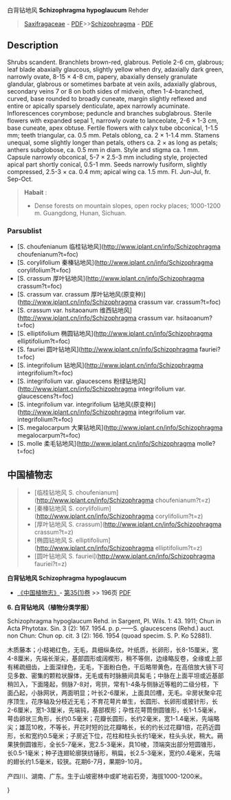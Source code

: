白背钻地风 **Schizophragma hypoglaucum** Rehder

> [Saxifragaceae](http://www.iplant.cn/info/Saxifragaceae?t=foc) - [PDF](http://www.iplant.cn/foc/pdf/Saxifragaceae.pdf)>>[Schizophragma](http://www.iplant.cn/info/Schizophragma?t=foc) - [PDF](http://www.iplant.cn/foc/pdf/Schizophragma.pdf)

## Description

Shrubs scandent. Branchlets brown-red, glabrous. Petiole 2-6 cm, glabrous; leaf blade abaxially glaucous, slightly yellow when dry, adaxially dark green, narrowly ovate, 8-15 × 4-8 cm, papery, abaxially densely granulate glandular, glabrous or sometimes barbate at vein axils, adaxially glabrous, secondary veins 7 or 8 on both sides of midvein, often 1-4-branched, curved, base rounded to broadly cuneate, margin slightly reflexed and entire or apically sparsely denticulate, apex narrowly acuminate. Inflorescences corymbose; peduncle and branches subglabrous. Sterile flowers with expanded sepal 1, narrowly ovate to lanceolate, 2-6 × 1-3 cm, base cuneate, apex obtuse. Fertile flowers with calyx tube obconical, 1-1.5 mm; teeth triangular, ca. 0.5 mm. Petals oblong, ca. 2 × 1-1.4 mm. Stamens unequal, some slightly longer than petals, others ca. 2 × as long as petals; anthers subglobose, ca. 0.5 mm in diam. Style and stigma ca. 1 mm. Capsule narrowly obconical, 5-7 × 2.5-3 mm including style, projected apical part shortly conical, 0.5-1 mm. Seeds narrowly fusiform, slightly compressed, 2.5-3 × ca. 0.4 mm; apical wing ca. 1.5 mm. Fl. Jun-Jul, fr. Sep-Oct.

> **Habait** : 
>* Dense forests on mountain slopes, open rocky places; 1000-1200 m. Guangdong, Hunan, Sichuan.

### Parsublist

* [S.  choufenianum  临桂钻地风](http://www.iplant.cn/info/Schizophragma choufenianum?t=foc)
* [S.  corylifolium  秦榛钻地风](http://www.iplant.cn/info/Schizophragma corylifolium?t=foc)
* [S.  crassum  厚叶钻地风](http://www.iplant.cn/info/Schizophragma crassum?t=foc)
* [S.  crassum var. crassum  厚叶钻地风(原变种)](http://www.iplant.cn/info/Schizophragma crassum var. crassum?t=foc)
* [S.  crassum var. hsitaoanum  维西钻地风](http://www.iplant.cn/info/Schizophragma crassum var. hsitaoanum?t=foc)
* [S.  elliptifolium  椭圆钻地风](http://www.iplant.cn/info/Schizophragma elliptifolium?t=foc)
* [S.  fauriei  圆叶钻地风](http://www.iplant.cn/info/Schizophragma fauriei?t=foc)
* [S.  integrifolium  钻地风](http://www.iplant.cn/info/Schizophragma integrifolium?t=foc)
* [S.  integrifolium var. glaucescens  粉绿钻地风](http://www.iplant.cn/info/Schizophragma integrifolium var. glaucescens?t=foc)
* [S.  integrifolium var. integrifolium  钻地风(原变种)](http://www.iplant.cn/info/Schizophragma integrifolium var. integrifolium?t=foc)
* [S.  megalocarpum  大果钻地风](http://www.iplant.cn/info/Schizophragma megalocarpum?t=foc)
* [S.  molle  柔毛钻地风](http://www.iplant.cn/info/Schizophragma molle?t=foc)

## 中国植物志

> * [临桂钻地风  S.  choufenianum](http://www.iplant.cn/info/Schizophragma choufenianum?t=z)
> * [秦榛钻地风  S.  corylifolium](http://www.iplant.cn/info/Schizophragma corylifolium?t=z)
> * [厚叶钻地风  S.  crassum](http://www.iplant.cn/info/Schizophragma crassum?t=z)
> * [椭圆钻地风  S.  elliptifolium](http://www.iplant.cn/info/Schizophragma elliptifolium?t=z)
> * [圆叶钻地风  S.  fauriei](http://www.iplant.cn/info/Schizophragma fauriei?t=z)

**白背钻地风 Schizophragma hypoglaucum**

* [《中国植物志》](http://www.iplant.cn/frps)- [第35(1)卷](http://www.iplant.cn/frps/vol/35(1)) >> 196页 [PDF](http://www.iplant.cn/frps/pdf/35(1)/196.PDF)

**6. 白背钻地风（植物分类学报）**

Schizophragma hypoglaucum Rehd. in Sargent, Pl. Wils. 1: 43. 1911; Chun in Acta Phytotax. Sin. 3 (2): 167. 1954. p. p.——S. glaucescens (Rehd.) auct. non Chun: Chun op. cit. 3 (2): 166. 1954 (quoad specim. S. P. Ko 52881).

木质藤本；小枝褐红色，无毛，具细纵条纹。叶纸质，长卵形，长8-15厘米，宽4-8厘米，先端长渐尖，基部圆形或阔楔形，稍不等侧，边缘略反卷，全缘或上部有稀疏细齿，上面深绿色，无毛，下面粉白色，干后略带黄色，在高倍放大镜下可见多数、密集的颗粒状腺体，无毛或有时脉腋间具髯毛；中脉在上面平坦或近基部稍凹入，下面隆起，侧脉7-8对，弯拱，常有1-4条与侧脉近等粗的二级分枝，下面凸起，小脉网状，两面明显；叶长2-6厘米，上面具凹槽，无毛。伞房状聚伞花序顶生，花序轴及分枝近无毛；不育花萼片单生，长圆形、长卵形或披针形，长2-6厘米，宽1-3厘米，先端钝，基部楔形；孕性花萼筒倒圆锥形，长1-1.5毫米，萼齿卵状三角形，长约0.5毫米；花瓣长圆形，长约2毫米，宽1-1.4毫米，先端略尖；雄蕊10枚，不等长，开花时短的比花瓣略长，长的约长过花瓣1倍，花药近圆形，长和宽约0.5毫米；子房近下位，花柱和柱头长约1毫米，柱头头状，稍大。蒴果狭倒圆锥形，全长5-7毫米，宽2.5-3毫米，具10棱，顶端突出部分短圆锥形，长0.5-1毫米；种子连翅轮廓狭纺锤形，稍扁，长2.5-3毫米，宽约0.4毫米，先端的翅长约1.5毫米，较狭。花期6-7月，果期9-10月。

产四川、湖南、广东。生于山坡密林中或旷地岩石旁，海拔1000-1200米。

}